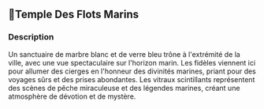 ## 📍Temple Des Flots Marins

### Description

Un sanctuaire de marbre blanc et de verre bleu trône à l'extrémité de la ville, avec une vue spectaculaire sur l'horizon marin. Les fidèles viennent ici pour allumer des cierges en l'honneur des divinités marines, priant pour des voyages sûrs et des prises abondantes. Les vitraux scintillants représentent des scènes de pêche miraculeuse et des légendes marines, créant une atmosphère de dévotion et de mystère.
